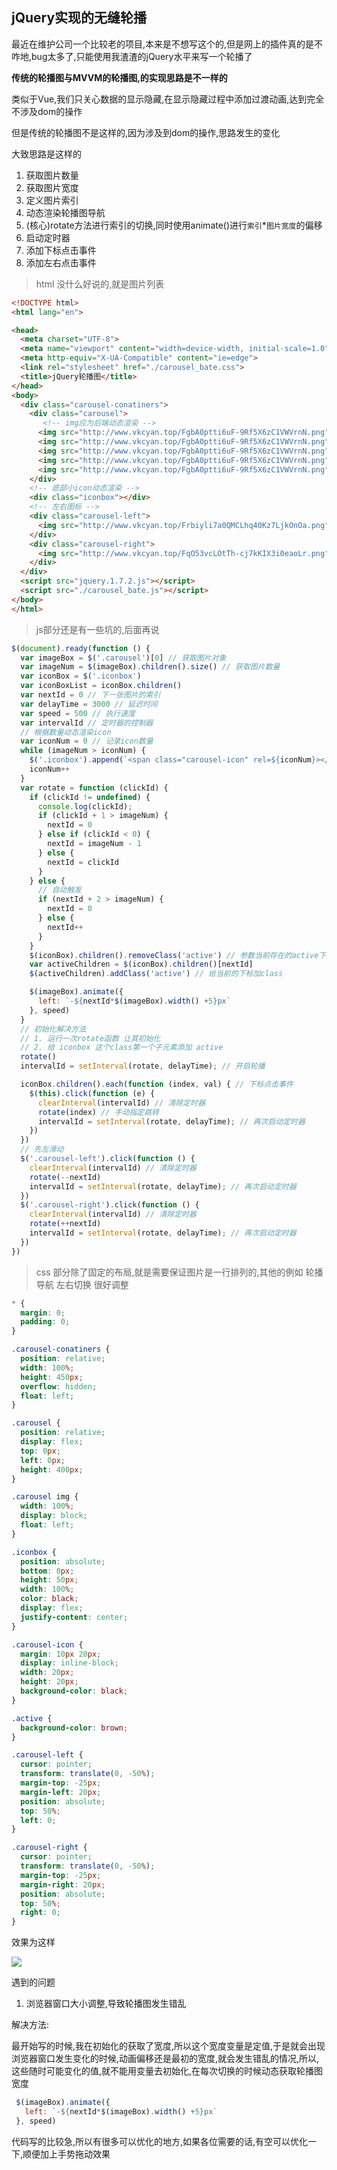 ## jQuery实现的无缝轮播



最近在维护公司一个比较老的项目,本来是不想写这个的,但是网上的插件真的是不咋地,bug太多了,只能使用我渣渣的jQuery水平来写一个轮播了

**传统的轮播图与MVVM的轮播图,的实现思路是不一样的**



类似于Vue,我们只关心数据的显示隐藏,在显示隐藏过程中添加过渡动画,达到完全不涉及dom的操作

但是传统的轮播图不是这样的,因为涉及到dom的操作,思路发生的变化

大致思路是这样的

1. 获取图片数量
2. 获取图片宽度
3. 定义图片索引
4. 动态渲染轮播图导航
5. (核心)rotate方法进行索引的切换,同时使用animate()进行`索引`*`图片宽度`的偏移
6. 启动定时器
7. 添加下标点击事件
8. 添加左右点击事件



> html 没什么好说的,就是图片列表

```html
<!DOCTYPE html>
<html lang="en">

<head>
  <meta charset="UTF-8">
  <meta name="viewport" content="width=device-width, initial-scale=1.0">
  <meta http-equiv="X-UA-Compatible" content="ie=edge">
  <link rel="stylesheet" href="./carousel_bate.css">
  <title>jQuery轮播图</title>
</head>
<body>
  <div class="carousel-conatiners">
    <div class="carousel">
       <!-- img应为后端动态渲染 -->
      <img src="http://www.vkcyan.top/FgbA0ptti6uF-9Rf5X6zC1VWVrnN.png" alt="">
      <img src="http://www.vkcyan.top/FgbA0ptti6uF-9Rf5X6zC1VWVrnN.png" alt="">
      <img src="http://www.vkcyan.top/FgbA0ptti6uF-9Rf5X6zC1VWVrnN.png" alt="">
      <img src="http://www.vkcyan.top/FgbA0ptti6uF-9Rf5X6zC1VWVrnN.png" alt="">
      <img src="http://www.vkcyan.top/FgbA0ptti6uF-9Rf5X6zC1VWVrnN.png" alt="">
    </div>
    <!-- 底部小icon动态渲染 -->
    <div class="iconbox"></div>
    <!-- 左右图标 -->
    <div class="carousel-left">
      <img src="http://www.vkcyan.top/Frbiyli7a0QMCLhq40Kz7LjkOnOa.png" alt="">
    </div>
    <div class="carousel-right">
      <img src="http://www.vkcyan.top/FqO53vcLOtTh-cj7kKIX3i0eaoLr.png" alt="">
    </div>
  </div>
  <script src="jquery.1.7.2.js"></script>
  <script src="./carousel_bate.js"></script>
</body>
</html>
```



> js部分还是有一些坑的,后面再说

```js
$(document).ready(function () {
  var imageBox = $('.carousel')[0] // 获取图片对象
  var imageNum = $(imageBox).children().size() // 获取图片数量
  var iconBox = $('.iconbox')
  var iconBoxList = iconBox.children()
  var nextId = 0 // 下一张图片的索引
  var delayTime = 3000 // 延迟时间
  var speed = 500 // 执行速度
  var intervalId // 定时器的控制器
  // 根据数量动态渲染icon
  var iconNum = 0 // 记录icon数量
  while (imageNum > iconNum) {
    $('.iconbox').append(`<span class="carousel-icon" rel=${iconNum}></span>`)
    iconNum++
  }
  var rotate = function (clickId) {
    if (clickId != undefined) {
      console.log(clickId);
      if (clickId + 1 > imageNum) {
        nextId = 0
      } else if (clickId < 0) {
        nextId = imageNum - 1
      } else {
        nextId = clickId
      }
    } else {
      // 自动触发
      if (nextId + 2 > imageNum) {
        nextId = 0
      } else {
        nextId++
      }
    }
    $(iconBox).children().removeClass('active') // 参数当前存在的active下标
    var activeChildren = $(iconBox).children()[nextId]
    $(activeChildren).addClass('active') // 给当前的下标加class

    $(imageBox).animate({
      left: `-${nextId*$(imageBox).width() +5}px`
    }, speed)
  }
  // 初始化解决方法
  // 1. 运行一次rotate函数 让其初始化
  // 2. 给 iconbox 这个class第一个子元素添加 active 
  rotate()
  intervalId = setInterval(rotate, delayTime); // 开启轮播

  iconBox.children().each(function (index, val) { // 下标点击事件
    $(this).click(function (e) {
      clearInterval(intervalId) // 清除定时器
      rotate(index) // 手动指定跳转
      intervalId = setInterval(rotate, delayTime); // 再次启动定时器
    })
  })
  // 先左滑动
  $('.carousel-left').click(function () {
    clearInterval(intervalId) // 清除定时器
    rotate(--nextId)
    intervalId = setInterval(rotate, delayTime); // 再次启动定时器
  })
  $('.carousel-right').click(function () {
    clearInterval(intervalId) // 清除定时器
    rotate(++nextId)
    intervalId = setInterval(rotate, delayTime); // 再次启动定时器
  })
})
```



> css 部分除了固定的布局,就是需要保证图片是一行排列的,其他的例如 轮播导航 左右切换 很好调整

```css
* {
  margin: 0;
  padding: 0;
}

.carousel-conatiners {
  position: relative;
  width: 100%;
  height: 450px;
  overflow: hidden;
  float: left;
}

.carousel {
  position: relative;
  display: flex;
  top: 0px;
  left: 0px;
  height: 400px;
}

.carousel img {
  width: 100%;
  display: block;
  float: left;
}

.iconbox {
  position: absolute;
  bottom: 0px;
  height: 50px;
  width: 100%;
  color: black;
  display: flex;
  justify-content: center;
}

.carousel-icon {
  margin: 10px 20px;
  display: inline-block;
  width: 20px;
  height: 20px;
  background-color: black;
}

.active {
  background-color: brown;
}

.carousel-left {
  cursor: pointer;
  transform: translate(0, -50%);
  margin-top: -25px;
  margin-left: 20px;
  position: absolute;
  top: 50%;
  left: 0;
}

.carousel-right {
  cursor: pointer;
  transform: translate(0, -50%);
  margin-top: -25px;
  margin-right: 20px;
  position: absolute;
  top: 50%;
  right: 0;
}
```

效果为这样

![](http://www.vkcyan.top/lij-mDT_POB0AnW4cEW6O9WlezBz.gif)





遇到的问题

1. 浏览器窗口大小调整,导致轮播图发生错乱

解决方法:

​	最开始写的时候,我在初始化的获取了宽度,所以这个宽度变量是定值,于是就会出现浏览器窗口发生变化的时候,动画偏移还是最初的宽度,就会发生错乱的情况,所以,这些随时可能变化的值,就不能用变量去初始化,在每次切换的时候动态获取轮播图宽度

````JavaScript
 $(imageBox).animate({
   left: `-${nextId*$(imageBox).width() +5}px`
 }, speed)
````



代码写的比较急,所以有很多可以优化的地方,如果各位需要的话,有空可以优化一下,顺便加上手势拖动效果







